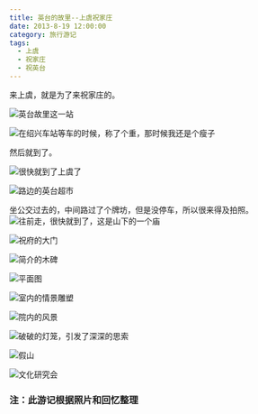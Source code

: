 ```yaml
---
title: 英台的故里--上虞祝家庄
date: 2013-8-19 12:00:00
category: 旅行游记
tags:
  - 上虞
  - 祝家庄
  - 祝英台
---
```


来上虞，就是为了来祝家庄的。

![英台故里这一站](英台的故里--上虞祝家庄/1.jpg)

<!--more-->

![在绍兴车站等车的时候，称了个重，那时候我还是个瘦子](英台的故里--上虞祝家庄/3.jpg)

然后就到了。

![很快就到了上虞了](英台的故里--上虞祝家庄/2.jpg)

![路边的英台超市](英台的故里--上虞祝家庄/13.jpg)

坐公交过去的，中间路过了个牌坊，但是没停车，所以很来得及拍照。
![往前走，很快就到了，这是山下的一个庙](英台的故里--上虞祝家庄/4.jpg)

![祝府的大门](英台的故里--上虞祝家庄/5.jpg)

![简介的木碑](英台的故里--上虞祝家庄/6.jpg)

![平面图](英台的故里--上虞祝家庄/7.jpg)

![室内的情景雕塑](英台的故里--上虞祝家庄/8.jpg)

![院内的风景](英台的故里--上虞祝家庄/9.jpg)

![破破的灯笼，引发了深深的思索](英台的故里--上虞祝家庄/10.jpg)

![假山](英台的故里--上虞祝家庄/11.jpg)

![文化研究会](英台的故里--上虞祝家庄/12.jpg)



### 注：此游记根据照片和回忆整理
